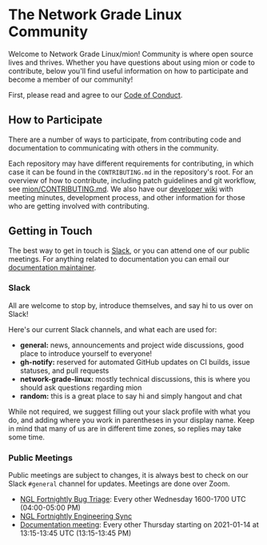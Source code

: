 # The Network Grade Linux Community

Welcome to Network Grade Linux/mion! Community is where open source lives and
thrives. Whether you have questions about using mion or code to contribute,
below you'll find useful information on how to participate and become a member
of our community!

First, please read and agree to our [Code of Conduct](code-of-conduct.md).

## How to Participate

There are a number of ways to participate, from contributing code and
documentation to communicating with others in the community.

Each repository may have different requirements for contributing, in which case
it can be found in the `CONTRIBUTING.md` in the repository's root. For an
overview of how to contribute, including patch guidelines and git workflow, see
[mion/CONTRIBUTING.md](https://github.com/NetworkGradeLinux/mion/blob/dunfell/CONTRIBUTING.md).
We also have our
[developer wiki](https://github.com/NetworkGradeLinux/mion-docs/wiki) with
meeting minutes, development process, and other information for those who are
getting involved with contributing.

## Getting in Touch

The best way to get in touch is [Slack](https://networkgradelinux.slack.com),
or you can attend one of our public meetings. For anything related to
documentation you can email our [documentation maintainer](igorina@toganlabs.com).

### Slack

All are welcome to stop by, introduce themselves, and say hi to us over on
Slack!

Here's our current Slack channels, and what each are used for:

* **general:** news, announcements and project wide discussions, good place to
  introduce yourself to everyone!
* **gh-notify:** reserved for automated GitHub updates on CI builds, issue
  statuses, and pull requests
* **network-grade-linux:** mostly technical discussions, this is where you
  should ask questions regarding mion
* **random:** this is a great place to say hi and simply hangout and chat

While not required, we suggest filling out your slack profile with what you do,
and adding where you work in parentheses in your display name. Keep in mind
  that many of us are in different time zones, so replies may take some time.

### Public Meetings

Public meetings are subject to changes, it is always best to check on our Slack
`#general` channel for updates. Meetings are done over Zoom.

* [NGL Fortnightly Bug Triage](https://zoom.us/j/99371975596?pwd=UUZ5blg3ZzZnc1htTnVJNW9NaTlGUT09):
  Every other Wednesday
  1600-1700 UTC (04:00-05:00 PM)
* [NGL Fortnightly Engineering Sync](https://zoom.us/j/99371975596?pwd=UUZ5blg3ZzZnc1htTnVJNW9NaTlGUT09)
* [Documentation meeting](https://zoom.us/j/92718009193?pwd=N3V6Q0lpYzlNZXRNR25EZGEzKy9yUT09):
  Every other Thursday starting on 2021-01-14 at 13:15-13:45 UTC (13:15-13:45 PM)
